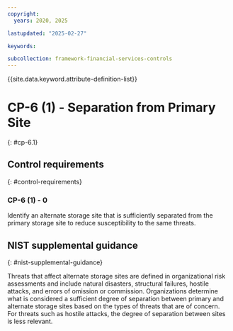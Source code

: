 ```yaml
---
copyright:
  years: 2020, 2025

lastupdated: "2025-02-27"

keywords:

subcollection: framework-financial-services-controls
---
```


{{site.data.keyword.attribute-definition-list}}

# CP-6 (1) -  Separation from Primary Site
{: #cp-6.1}

## Control requirements
{: #control-requirements}



### CP-6 (1) - 0


Identify an alternate storage site that is sufficiently separated from the primary storage site to reduce susceptibility to the same threats.












## NIST supplemental guidance
{: #nist-supplemental-guidance}

Threats that affect alternate storage sites are defined in organizational risk assessments and include natural disasters, structural failures, hostile attacks, and errors of omission or commission. Organizations determine what is considered a sufficient degree of separation between primary and alternate storage sites based on the types of threats that are of concern. For threats such as hostile attacks, the degree of separation between sites is less relevant.
